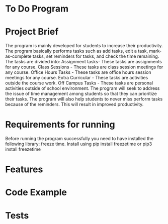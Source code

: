 # To Do Program

# Project Brief
The program is mainly developed for students to increase their productivity. The program basically performs tasks such as add tasks, edit a task, mark-as-complete tasks, set reminders for tasks, and check the time remaining.
The tasks are divided into:
Assignment tasks- These tasks are assignments for any course.
Class Sessions - These tasks are class session meetings for any course.
Office Hours Tasks - These tasks are office hours session meetings for any course.
Extra Curricular - These tasks are activities outside the course work.
Off Campus Tasks - These tasks are personal activities outside of school environment. 
The program will seek to address the issue of time management among students so that they can prioritize their tasks. The program will also help students to never miss perform tasks because of the reminders. This will result in improved productivity. 

# Requirements for running
Before running the program successfully you need to have installed the following library:
freeze time. Install using
    pip install freezetime or pip3 install freezetime

# Features


# Code Example


# Tests



